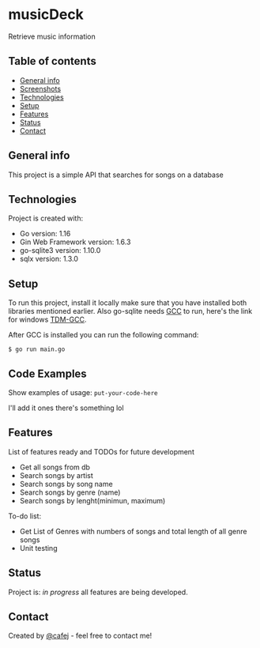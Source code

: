 # musicDeck
Retrieve music information

## Table of contents
* [General info](#general-info)
* [Screenshots](#screenshots)
* [Technologies](#technologies)
* [Setup](#setup)
* [Features](#features)
* [Status](#status)
* [Contact](#contact)

## General info
This project is a simple API that searches for songs on a database
	
## Technologies
Project is created with:
* Go version: 1.16
* Gin Web Framework version: 1.6.3
* go-sqlite3 version: 1.10.0
* sqlx version: 1.3.0
	
## Setup
To run this project, install it locally make sure that you have installed both libraries
mentioned earlier.
Also go-sqlite needs [GCC](https://gcc.gnu.org/) to run, here's the link for windows [TDM-GCC](https://jmeubank.github.io/tdm-gcc/).

After GCC is installed you can run the following command:

```
$ go run main.go
```
## Code Examples
Show examples of usage:
`put-your-code-here`

I'll add it ones there's something lol

## Features
List of features ready and TODOs for future development
* Get all songs from db
* Search songs by artist
* Search songs by song name
* Search songs by genre (name)
* Search songs by lenght(minimun, maximum)

To-do list:

* Get List of Genres with numbers of songs and total length of all genre songs
* Unit testing

## Status
Project is: _in progress_ all features are being developed.

## Contact
Created by [@cafej](bernardofdez2011@gmai.com) - feel free to contact me!